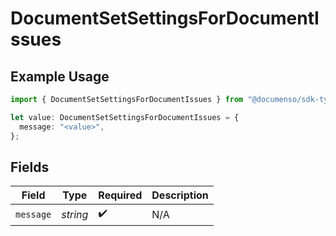 # DocumentSetSettingsForDocumentIssues

## Example Usage

```typescript
import { DocumentSetSettingsForDocumentIssues } from "@documenso/sdk-typescript/models/errors";

let value: DocumentSetSettingsForDocumentIssues = {
  message: "<value>",
};
```

## Fields

| Field              | Type               | Required           | Description        |
| ------------------ | ------------------ | ------------------ | ------------------ |
| `message`          | *string*           | :heavy_check_mark: | N/A                |